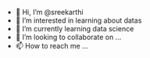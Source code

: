 - 👋 Hi, I’m @sreekarthi
- 👀 I’m interested in learning about datas
- 🌱 I’m currently learning data science
- 💞️ I’m looking to collaborate on ...
- 📫 How to reach me ...

<!---
sreekarthi/sreekarthi is a ✨ special ✨ repository because its `README.md` (this file) appears on your GitHub profile.
You can click the Preview link to take a look at your changes.
--->
